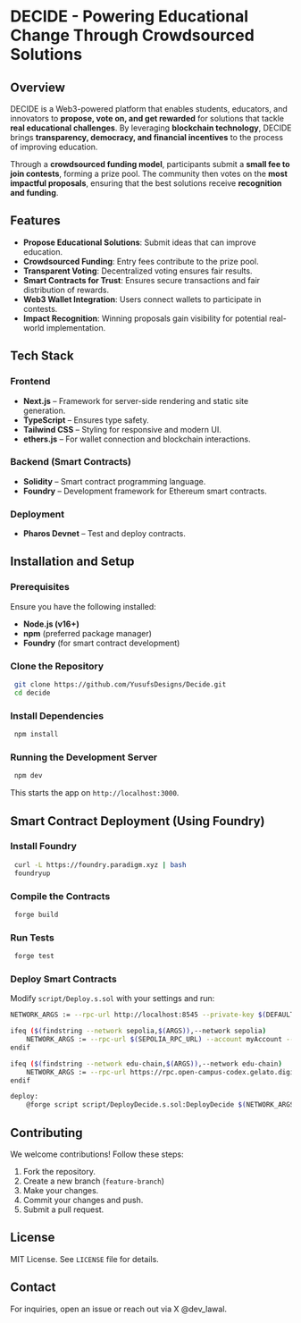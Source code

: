 # DECIDE - Powering Educational Change Through Crowdsourced Solutions

## Overview
DECIDE is a Web3-powered platform that enables students, educators, and innovators to **propose, vote on, and get rewarded** for solutions that tackle **real educational challenges**. By leveraging **blockchain technology**, DECIDE brings **transparency, democracy, and financial incentives** to the process of improving education.

Through a **crowdsourced funding model**, participants submit a **small fee to join contests**, forming a prize pool. The community then votes on the **most impactful proposals**, ensuring that the best solutions receive **recognition and funding**.

## Features
- **Propose Educational Solutions**: Submit ideas that can improve education.
- **Crowdsourced Funding**: Entry fees contribute to the prize pool.
- **Transparent Voting**: Decentralized voting ensures fair results.
- **Smart Contracts for Trust**: Ensures secure transactions and fair distribution of rewards.
- **Web3 Wallet Integration**: Users connect wallets to participate in contests.
- **Impact Recognition**: Winning proposals gain visibility for potential real-world implementation.

## Tech Stack
### Frontend
- **Next.js** – Framework for server-side rendering and static site generation.
- **TypeScript** – Ensures type safety.
- **Tailwind CSS** – Styling for responsive and modern UI.
- **ethers.js** – For wallet connection and blockchain interactions.

### Backend (Smart Contracts)
- **Solidity** – Smart contract programming language.
- **Foundry** – Development framework for Ethereum smart contracts.

### Deployment
- **Pharos Devnet** – Test and deploy contracts.

## Installation and Setup
### Prerequisites
Ensure you have the following installed:
- **Node.js (v16+)**
- **npm** (preferred package manager)
- **Foundry** (for smart contract development)

### Clone the Repository
```sh
 git clone https://github.com/YusufsDesigns/Decide.git
 cd decide
```

### Install Dependencies
```sh
 npm install
```

### Running the Development Server
```sh
 npm dev
```
This starts the app on `http://localhost:3000`.

## Smart Contract Deployment (Using Foundry)
### Install Foundry
```sh
 curl -L https://foundry.paradigm.xyz | bash
 foundryup
```

### Compile the Contracts
```sh
 forge build
```

### Run Tests
```sh
 forge test
```

### Deploy Smart Contracts
Modify `script/Deploy.s.sol` with your settings and run:
```sh
NETWORK_ARGS := --rpc-url http://localhost:8545 --private-key $(DEFAULT_ANVIL_KEY) --broadcast

ifeq ($(findstring --network sepolia,$(ARGS)),--network sepolia)
	NETWORK_ARGS := --rpc-url $(SEPOLIA_RPC_URL) --account myAccount --broadcast --verify --etherscan-api-key $(ETHERSCAN_API_KEY) -vvvv
endif

ifeq ($(findstring --network edu-chain,$(ARGS)),--network edu-chain)
	NETWORK_ARGS := --rpc-url https://rpc.open-campus-codex.gelato.digital/ --account eduAccount1 --skip-simulation --broadcast
endif

deploy:
	@forge script script/DeployDecide.s.sol:DeployDecide $(NETWORK_ARGS)
```

## Contributing
We welcome contributions! Follow these steps:
1. Fork the repository.
2. Create a new branch (`feature-branch`)
3. Make your changes.
4. Commit your changes and push.
5. Submit a pull request.

## License
MIT License. See `LICENSE` file for details.

## Contact
For inquiries, open an issue or reach out via X @dev_lawal.

